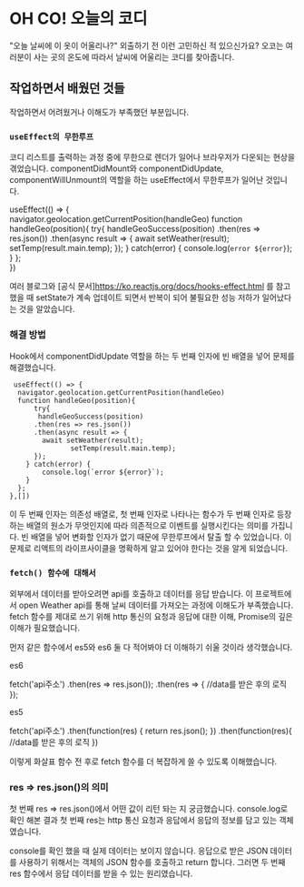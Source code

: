 # OH CO! 오늘의 코디

"오늘 날씨에 이 옷이 어울리나?" 외출하기 전 이런 고민하신 적 있으신가요? 오코는 여러분이 사는 곳의 온도에 따라서 날씨에 어울리는 코디를 찾아줍니다.  

## 작업하면서 배웠던 것들

작업하면서 어려웠거나 이해도가 부족했던 부분입니다.

### `useEffect의 무한루프`

코디 리스트를 출력하는 과정 중에 무한으로 렌더가 일어나 브라우저가 다운되는 현상을 겪었습니다.
componentDidMount와 componentDidUpdate, componentWillUnmount의 역할을 하는 useEffect에서 무한루프가 일어난 것입니다.

 useEffect(() => {      
      navigator.geolocation.getCurrentPosition(handleGeo)
      function handleGeo(position){
          try{
           handleGeoSuccess(position)
          .then(res => res.json())
          .then(async result => {
            await setWeather(result);
                   setTemp(result.main.temp);
          });
        } catch(error) {
            console.log(`error ${error}`);
        }
      };      
    })

여러 블로그와 [공식 문서]https://ko.reactjs.org/docs/hooks-effect.html 를 참고했을 때
setState가 계속 업데이트 되면서 반복이 되어 불필요한 성능 저하가 일어났다는 것을 알았습니다.

### 해결 방법
Hook에서 componentDidUpdate 역할을 하는 두 번째 인자에 빈 배열을 넣어 문제를 해결했습니다.

     useEffect(() => { 
      navigator.geolocation.getCurrentPosition(handleGeo)
      function handleGeo(position){
          try{
           handleGeoSuccess(position)
          .then(res => res.json())
          .then(async result => {
            await setWeather(result);
                   setTemp(result.main.temp);
          });
        } catch(error) {
            console.log(`error ${error}`);
        }
      };      
    },[])


이 두 번째 인자는 의존성 배열로, 첫 번째 인자로 나타나는 함수가 두 번째 인자로 등장하는 배열의 원소가 무엇인지에 따라 의존적으로 이벤트를 실행시킨다는 의미를 가집니다. 빈 배열을 넣어 변화할 인자가 없기 때문에 무한루프에서 탈출 할 수 있었습니다. 이 문제로 리액트의 라이프사이클을 명확하게 알고 있어야 한다는 것을 알게 되었습니다.


### `fetch() 함수에 대해서`

외부에서 데이터를 받아오려면 api를 호출하고 데이터를 응답 받습니다. 이 프로젝트에서 open Weather api를 통해 날씨 데이터를 가져오는 과정에 이해도가 부족했습니다. fetch 함수를 제대로 쓰기 위해 http 통신의 요청과 응답에 대한 이해, Promise의 깊은 이해가 필요했습니다.

먼저 같은 함수에서 es5와 es6 둘 다 적어봐야 더 이해하기 쉬울 것이라 생각했습니다.

es6

fetch('api주소')
.then(res => res.json());
.then(res => {
    //data를 받은 후의 로직
});


es5

fetch('api주소')
.then(function(res) {
    return res.json();
})
.then(function(res){
    //data를 받은 후의 로직
})

이렇게 화살표 함수 전 후로 fetch 함수를 더 복잡하게 쓸 수 있도록 이해했습니다.

### res => res.json()의 의미 

첫 번째 res => res.json()에서 어떤 값이 리턴 돠는 지 궁금했습니다. console.log로 확인 해본 결과
첫 번째 res는 http 통신 요청과 응답에서 응답의 정보를 담고 있는 객체였습니다. 

console를 확인 했을 때 실제 데이터는 보이지 않습니다.
응답으로 받은 JSON 데이터를 사용하기 위해서는 객체의 JSON 함수를 호출하고 return 합니다.
그러면 두 번째 res 함수에서 응답 데이터를 받을 수 있는 원리였습니다.







